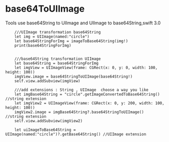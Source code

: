 # base64ToUIImage
Tools use base64String to UIImage and UIImage to base64String,swift 3.0


        ///UIImage transformation base64String
        let img = UIImage(named:"circle")
        let base64StringForImg = imageToBase64String(img!)
        print(base64StringForImg)
        
        
        ///base64String transformation UIImage
        let base64String = base64StringForImg
        let imgView = UIImageView(frame: CGRect(x: 0, y: 0, width: 100, height: 100))
        imgView.image = base64StringToUIImage(base64String!)
        self.view.addSubview(imgView)
        
        ///add extensions : String , UIImage  choose a way you like
        let imgBase64String = "circle".getImageConvertedToBase64String()  //string extension
        let imgView2 = UIImageView(frame: CGRect(x: 0, y: 200, width: 100, height: 100))
        imgView2.image = imgBase64String?.base64StringToUIImage()         //string extension
        self.view.addSubview(imgView2)
        
        let uiImageToBase64String = UIImage(named:"circle")?.getBase64String() //UIImage extension
